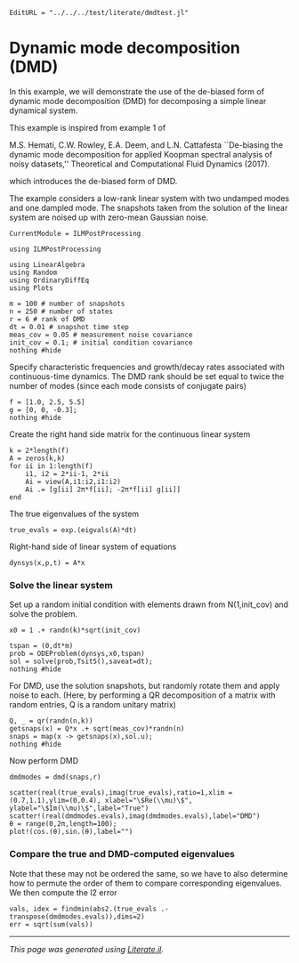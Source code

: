 ```@meta
EditURL = "../../../test/literate/dmdtest.jl"
```

# Dynamic mode decomposition (DMD)
In this example, we will demonstrate the use of the de-biased form of dynamic mode decomposition (DMD) for
decomposing a simple linear dynamical system.

This example is inspired from example 1 of

M.S. Hemati, C.W. Rowley, E.A. Deem, and L.N. Cattafesta
   ``De-biasing the dynamic mode decomposition for
     applied Koopman spectral analysis of noisy datasets,''
     Theoretical and Computational Fluid Dynamics (2017).

which introduces the de-biased form of DMD.

The example considers a low-rank linear system with
two undamped modes and one dampled mode. The snapshots taken from the
solution of the linear system are noised up with zero-mean Gaussian noise.

```@meta
CurrentModule = ILMPostProcessing
```

````@example dmdtest
using ILMPostProcessing

using LinearAlgebra
using Random
using OrdinaryDiffEq
using Plots

m = 100 # number of snapshots
n = 250 # number of states
r = 6 # rank of DMD
dt = 0.01 # snapshot time step
meas_cov = 0.05 # measurement noise covariance
init_cov = 0.1; # initial condition covariance
nothing #hide
````

Specify characteristic frequencies and growth/decay rates
associated with continuous-time dynamics.
The DMD rank should be set equal to twice the number of modes
(since each mode consists of conjugate pairs)

````@example dmdtest
f = [1.0, 2.5, 5.5]
g = [0, 0, -0.3];
nothing #hide
````

Create the right hand side matrix for the continuous linear system

````@example dmdtest
k = 2*length(f)
A = zeros(k,k)
for ii in 1:length(f)
    i1, i2 = 2*ii-1, 2*ii
    Ai = view(A,i1:i2,i1:i2)
    Ai .= [g[ii] 2π*f[ii]; -2π*f[ii] g[ii]]
end
````

The true eigenvalues of the system

````@example dmdtest
true_evals = exp.(eigvals(A)*dt)
````

Right-hand side of linear system of equations

````@example dmdtest
dynsys(x,p,t) = A*x
````

### Solve the linear system
Set up a random initial condition with elements drawn from N(1,init_cov)
and solve the problem.

````@example dmdtest
x0 = 1 .+ randn(k)*sqrt(init_cov)

tspan = (0,dt*m)
prob = ODEProblem(dynsys,x0,tspan)
sol = solve(prob,Tsit5(),saveat=dt);
nothing #hide
````

For DMD, use the solution snapshots, but
randomly rotate them and apply noise to each.
(Here, by performing a QR decomposition of a matrix with random entries,
Q is a random unitary matrix)

````@example dmdtest
Q, _ = qr(randn(n,k))
getsnaps(x) = Q*x .+ sqrt(meas_cov)*randn(n)
snaps = map(x -> getsnaps(x),sol.u);
nothing #hide
````

Now perform DMD

````@example dmdtest
dmdmodes = dmd(snaps,r)

scatter(real(true_evals),imag(true_evals),ratio=1,xlim = (0.7,1.1),ylim=(0,0.4), xlabel="\$Re(\\mu)\$", ylabel="\$Im(\\mu)\$",label="True")
scatter!(real(dmdmodes.evals),imag(dmdmodes.evals),label="DMD")
θ = range(0,2π,length=100);
plot!(cos.(θ),sin.(θ),label="")
````

### Compare the true and DMD-computed eigenvalues
Note that these may not be ordered the same, so we have to
also determine how to permute the order of them to compare
corresponding eigenvalues. We then compute the l2 error

````@example dmdtest
vals, idex = findmin(abs2.(true_evals .- transpose(dmdmodes.evals)),dims=2)
err = sqrt(sum(vals))
````

---

*This page was generated using [Literate.jl](https://github.com/fredrikekre/Literate.jl).*

